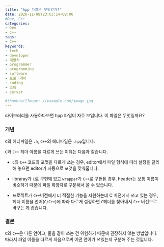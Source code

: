 ```yaml
---
title: "hpp 파일은 무엇인가?"
date: 2020-11-08T23:03:14+09:00
#Dev, C++
categories:
- Dev
- C++
tags:
- C++
keywords:
- tech
- developer
- 개발자
- programmer
- programming
- software
- 프로그래머
- coding
- 코딩
- server

#thumbnailImage: //example.com/image.jpg
---
```


라이브러리를 사용하다보면 hpp 파일이 자주 보입니다. 이 파일은 무엇일까요?

<!--more-->

### 개념

`C`의 헤더파일은 `.h`, `C++`의 헤더파일은 `.hpp`입니다.

`C`와 `C++` 헤더 이름을 다르게 쓰는 이유는 다음과 같습니다.

- `C`와 `C++` 코드의 포맷을 다르게 쓰는 경우, editor에서 파일 형식에 따라 설정을 달리해 놓으면 editor가 자동으로 포맷을 맞춰줍니다.

- libraray가 `C`로 구현돼 있고 `wrapper`가 `C++`로 구현된 경우, header는 보통 이름이 비슷하기 때문에 파일 확장자로 구분해서 쓸 수 있습니다.

- 프로젝트가 `C++`버전에서 더 적절한 기능을 지원하는데 C 버전에서 쓰고 있는 경우, 헤더 이름을 언어(`C/C++`)에 따라 다르게 설정하면 `C`헤더를 찾아내서 `C++` 버전으로 바꾸는 게 쉽습니다.

  

### 결론

`C`와 `C++`은 다른 언어고, 둘을 같이 쓰는 건 위험하기 때문에 권장하지 않는 방법입니다. 따라서 파일 이름을 다르게 지음으로써 어떤 언어가 쓰였는지 구분해 주는 것입니다.